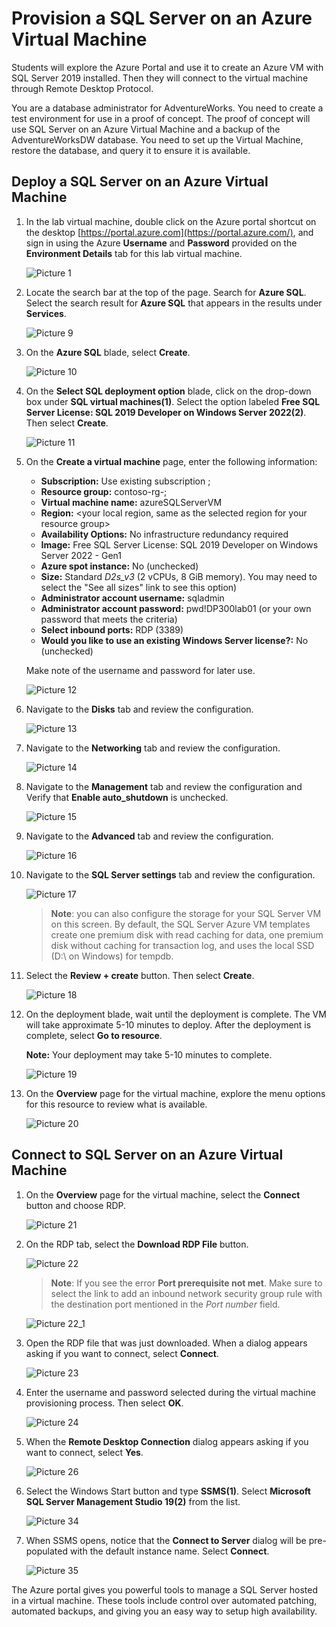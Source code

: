 # Provision a SQL Server on an Azure Virtual Machine

Students will explore the Azure Portal and use it to create an Azure VM with SQL Server 2019 installed. Then they will connect to the virtual machine through Remote Desktop Protocol.

You are a database administrator for AdventureWorks. You need to create a test environment for use in a proof of concept. The proof of concept will use SQL Server on an Azure Virtual Machine and a backup of the AdventureWorksDW database. You need to set up the Virtual Machine, restore the database, and query it to ensure it is available.

## Deploy a SQL Server on an Azure Virtual Machine

1. In the lab virtual machine, double click on the Azure portal shortcut on the desktop [https://portal.azure.com](https://portal.azure.com/), and sign in using the Azure **Username** and **Password** provided on the **Environment Details** tab for this lab virtual machine.

    ![Picture 1](../images/dp-300-L1-001.png)

1. Locate the search bar at the top of the page. Search for **Azure SQL**. Select the search result for **Azure SQL** that appears in the results under **Services**.

    ![Picture 9](../images/lab1-2-updated.png)

1. On the **Azure SQL** blade, select **Create**.

    ![Picture 10](../images/lab1-2-2-updated.png)

1. On the **Select SQL deployment option** blade, click on the drop-down box under **SQL virtual machines(1)**. Select the option labeled **Free SQL Server License: SQL 2019 Developer on Windows Server 2022(2)**. Then select **Create**.

    ![Picture 11](../images/lab1-3-updated.png)

1. On the **Create a virtual machine** page, enter the following information:

    - **Subscription:** Use existing subscription ;
    - **Resource group:** contoso-rg-<inject key="Deployment-id" enableCopy="false" />;
    - **Virtual machine name:**  azureSQLServerVM
    - **Region:** &lt;your local region, same as the selected region for your resource group&gt;
    - **Availability Options:** No infrastructure redundancy required
    - **Image:** Free SQL Server License: SQL 2019 Developer on Windows Server 2022 - Gen1
    - **Azure spot instance:** No (unchecked)
    - **Size:** Standard *D2s_v3* (2 vCPUs, 8 GiB memory). You may need to select the "See all sizes" link to see this option)
    - **Administrator account username:** sqladmin
    - **Administrator account password:** pwd!DP300lab01 (or your own password that meets the criteria)
    - **Select inbound ports:** RDP (3389)
    - **Would you like to use an existing Windows Server license?:** No (unchecked)

    Make note of the username and password for later use.

    ![Picture 12](../images/dp-300-lab01-vm1.png)

1. Navigate to the **Disks** tab and review the configuration.

    ![Picture 13](../images/dp-300-lab01-disk1.png)

1. Navigate to the **Networking** tab and review the configuration.

    ![Picture 14](../images/dp-300-L1-007.png)

1. Navigate to the **Management** tab and review the configuration and Verify that **Enable auto_shutdown** is unchecked.

    ![Picture 15](../images/dp-300-L1-008.png)

1. Navigate to the **Advanced** tab and review the configuration.

    ![Picture 16](../images/dp-300-L1-009.png)

1. Navigate to the **SQL Server settings** tab and review the configuration.

    ![Picture 17](../images/dp-300-L1-0010.png)

    >**Note**: you can also configure the storage for your SQL Server VM on this screen. By default, the SQL Server Azure VM templates create one premium disk with read caching for data, one premium disk without caching for transaction log, and uses the local SSD (D:\ on Windows) for tempdb.

1. Select the **Review + create** button. Then select **Create**.

    ![Picture 18](../images/dp-300-lab01-create1.png)

1. On the deployment blade, wait until the deployment is complete. The VM will take approximate 5-10 minutes to deploy. After the deployment is complete, select  **Go to resource**.

    **Note:** Your deployment may take 5-10 minutes to complete.

    ![Picture 19](../images/dp-300-lab01-12r.png)

1. On the **Overview** page for the virtual machine, explore the menu options for this resource to review what is available.

    ![Picture 20](../images/dp-300-lab01-overview01.png)

## Connect to SQL Server on an Azure Virtual Machine

1. On the **Overview** page for the virtual machine, select the **Connect** button and choose RDP.

    ![Picture 21](../images/dp-300-lab01-rdp1.png)

1. On the RDP tab, select the **Download RDP File** button.

    ![Picture 22](../images/dp-300-L1-01-002.png)

    >**Note**: If you see the error **Port prerequisite not met**. Make sure to select the link to add an inbound network security group rule with the destination port mentioned in the *Port number* field.

    ![Picture 22_1](../images/dp-300-L1-01-002-2.png)

1. Open the RDP file that was just downloaded. When a dialog appears asking if you want to connect, select **Connect**.

    ![Picture 23](../images/dp-300-L1-01-003.png)

1. Enter the username and password selected during the virtual machine provisioning process. Then select **OK**.

    ![Picture 24](../images/dp-300-L1-01-004.png)

1. When the **Remote Desktop Connection** dialog appears asking if you want to connect, select **Yes**.

    ![Picture 26](../images/dp-300-L1-01-005.png)

1. Select the Windows Start button and type **SSMS(1)**. Select **Microsoft SQL Server Management Studio 19(2)** from the list.  

    ![Picture 34](../images/dp-300-lab01-ssms1.png)

1. When SSMS opens, notice that the **Connect to Server** dialog will be pre-populated with the default instance name. Select **Connect**.

    ![Picture 35](../images/dp-300-L1-01-007.png)

The Azure portal gives you powerful tools to manage a SQL Server hosted in a virtual machine. These tools include control over automated patching, automated backups, and giving you an easy way to setup high availability.
